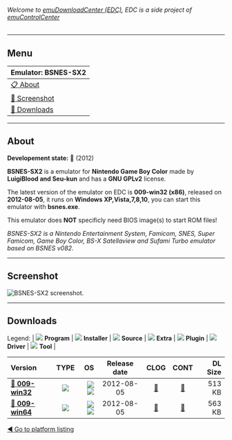 ###### Welcome to [emuDownloadCenter (EDC)](https://github.com/PhoenixInteractiveNL/emuDownloadCenter/wiki/), EDC is a side project of [emuControlCenter](https://github.com/PhoenixInteractiveNL/emuControlCenter/wiki/)
***
## Menu
| **Emulator: BSNES-SX2** |
|:---------|
| [:clipboard: About](#about) |
| [:sunrise: Screenshot](#screenshot) |
| [:floppy_disk: Downloads](#downloads) |
***
## About
**Developement state:** :red_circle: (2012)

**BSNES-SX2** is a emulator for **Nintendo Game Boy Color** made by **LuigiBlood and Seu-kun** and has a **GNU GPLv2** license.

The latest version of the emulator on EDC is **009-win32 (x86)**, released on **2012-08-05**, it runs on **Windows XP,Vista,7,8,10**, you can start this emulator with **bsnes.exe**.

This emulator does **NOT** specificly need BIOS image(s) to start ROM files!

_BSNES-SX2 is a Nintendo Entertainment System, Famicom, SNES, Super Famicom, Game Boy Color, BS-X Satellaview and Sufami Turbo emulator based on BSNES v082._
***
## Screenshot
![](https://raw.githubusercontent.com/PhoenixInteractiveNL/emuDownloadCenter/master/hooks/bsnessx2/emulator_screen_01.jpg "BSNES-SX2 screenshot.")
***
## Downloads
Legend: | 
![](https://raw.githubusercontent.com/wiki/PhoenixInteractiveNL/emuDownloadCenter/images_misc/icon_program_24.png) **Program** | 
![](https://raw.githubusercontent.com/wiki/PhoenixInteractiveNL/emuDownloadCenter/images_misc/icon_installer_24.png) **Installer** | 
![](https://raw.githubusercontent.com/wiki/PhoenixInteractiveNL/emuDownloadCenter/images_misc/icon_source_code_24.png) **Source** | 
![](https://raw.githubusercontent.com/wiki/PhoenixInteractiveNL/emuDownloadCenter/images_misc/icon_extra_24.png) **Extra** | 
![](https://raw.githubusercontent.com/wiki/PhoenixInteractiveNL/emuDownloadCenter/images_misc/icon_plugin_24.png) **Plugin** | 
![](https://raw.githubusercontent.com/wiki/PhoenixInteractiveNL/emuDownloadCenter/images_misc/icon_driver_24.png) **Driver** | 
![](https://raw.githubusercontent.com/wiki/PhoenixInteractiveNL/emuDownloadCenter/images_misc/icon_tool_24.png) **Tool** | 
 
| Version | TYPE | OS | Release date | CLOG | CONT | DL Size |
|:--------|:----:|---:|:------------:|:----:|:----:|--------:|
| [:floppy_disk: **009-win32**](https://github.com/PhoenixInteractiveNL/edc-repo0005/raw/master/bsnessx2/009-win32.7z) | ![](https://raw.githubusercontent.com/wiki/PhoenixInteractiveNL/emuDownloadCenter/images_misc/icon_program_24.png) | ![](https://raw.githubusercontent.com/wiki/PhoenixInteractiveNL/emuDownloadCenter/images_misc/logo_windows_24.png)![](https://raw.githubusercontent.com/wiki/PhoenixInteractiveNL/emuDownloadCenter/images_misc/icon_32-bit_24.png) | 2012-08-05 | [:page_facing_up:](https://github.com/PhoenixInteractiveNL/edc-repo0005/blob/master/bsnessx2/009-win32_changelog.txt) | [:mag_right:](https://github.com/PhoenixInteractiveNL/edc-repo0005/blob/master/bsnessx2/009-win32_contents.txt) | 513 KB |
| [:floppy_disk: **009-win64**](https://github.com/PhoenixInteractiveNL/edc-repo0005/raw/master/bsnessx2/009-win64.7z) | ![](https://raw.githubusercontent.com/wiki/PhoenixInteractiveNL/emuDownloadCenter/images_misc/icon_program_24.png) | ![](https://raw.githubusercontent.com/wiki/PhoenixInteractiveNL/emuDownloadCenter/images_misc/logo_windows_24.png)![](https://raw.githubusercontent.com/wiki/PhoenixInteractiveNL/emuDownloadCenter/images_misc/icon_64-bit_24.png) | 2012-08-05 | [:page_facing_up:](https://github.com/PhoenixInteractiveNL/edc-repo0005/blob/master/bsnessx2/009-win64_changelog.txt) | [:mag_right:](https://github.com/PhoenixInteractiveNL/edc-repo0005/blob/master/bsnessx2/009-win64_contents.txt) | 563 KB |

[:arrow_backward: Go to platform listing](https://github.com/PhoenixInteractiveNL/emuDownloadCenter/wiki/EDC-Platform-List)
